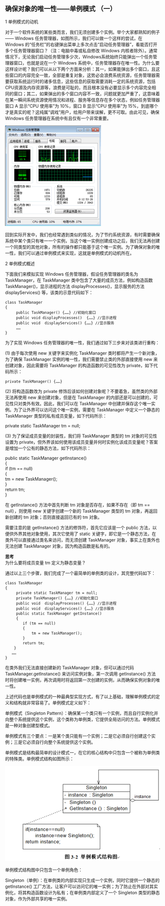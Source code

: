 ## 确保对象的唯一性——单例模式 （一）  

1 单例模式的动机  

对于一个软件系统的某些类而言，我们无须创建多个实例。举个大家都熟知的例子—— Windows 任务管理器，如图所示，我们可以做一个这样的尝试，在 Windows 的“任务栏”的右键弹出菜单上多次点击“启动任务管理器”，看能否打开多个任务管理器窗口？（注：电脑中毒或私自修改 Windows 内核者除外）。通常情况下，无论我们启动任务管理多少次，Windows系统始终只能弹出一个任务管理器窗口，也就是说在一个 Windows 系统中，任务管理器存在唯一性。为什么要这样设计呢？我们可以从以下两个方面来分析：其一，如果能弹出多个窗口，且这些窗口的内容完全一致，全部是重复对象，这势必会浪费系统资源，任务管理器需要获取系统运行时的诸多信息，这些信息的获取需要消耗一定的系统资源，包括CPU资源及内存资源等，浪费是可耻的，而且根本没有必要显示多个内容完全相同的窗口；其二，如果弹出的多个窗口内容不一致，问题就更加严重了，这意味着在某一瞬间系统资源使用情况和进程、服务等信息存在多个状态，例如任务管理器窗口 A 显示“CPU 使用率”为 10%，窗口 B 显示“CPU 使用率”为 15%，到底哪个才是真实的呢？这纯属“调戏”用户，给用户带来误解，更不可取。由此可见，确保 Windows 任务管理器在系统中有且仅有一个非常重要。  

![Windows任务管理器](images/1333304799_4385.gif)   

回到实际开发中，我们也经常遇到类似的情况，为了节约系统资源，有时需要确保系统中某个类只有唯一一个实例，当这个唯一实例创建成功之后，我们无法再创建一个同类型的其他对象，所有的操作都只能基于这个唯一实例。为了确保对象的唯一性，我们可以通过单例模式来实现，这就是单例模式的动机所在。  

2 单例模式概述  

下面我们来模拟实现 Windows 任务管理器，假设任务管理器的类名为 TaskManager，在 TaskManager 类中包含了大量的成员方法，例如构造函数 TaskManager()，显示进程的方法 displayProcesses()，显示服务的方法 displayServices() 等，该类的示意代码如下：  
```
class TaskManager  
{  
     public TaskManager() {……} //初始化窗口  
     public void displayProcesses()  {……} //显示进程  
     public void  displayServices() {……} //显示服务  
     ……  
}  
```

为了实现 Windows 任务管理器的唯一性，我们通过如下三步来对该类进行重构：  

(1)  由于每次使用 new 关键字来实例化 TaskManager 类时都将产生一个新对象，为了确保 TaskManager 实例的唯一性，我们需要禁止类的外部直接使用 new 来创建对象，因此需要将 TaskManager 的构造函数的可见性改为 private，如下代码所示：  

```
private TaskManager() {……}    
```

(2)  将构造函数改为 private 修饰后该如何创建对象呢？不要着急，虽然类的外部无法再使用 new 来创建对象，但是在 TaskManager 的内部还是可以创建的，可见性只对类外有效。因此，我们可以在 TaskManager 中创建并保存这个唯一实例。为了让外界可以访问这个唯一实例，需要在 TaskManager 中定义一个静态的 TaskManager 类型的私有成员变量，如下代码所示：  

private static TaskManager tm = null;    

(3)  为了保证成员变量的封装性，我们将 TaskManager 类型的 tm 对象的可见性设置为 private，但外界该如何使用该成员变量并何时实例化该成员变量呢？答案是增加一个公有的静态方法，如下代码所示：  

public static TaskManager getInstance()  
{  
    if (tm == null)  
    {  
        tm = new TaskManager();  
    }  
    return tm;  
}  

在 getInstance() 方法中首先判断 tm 对象是否存在，如果不存在（即 tm == null），则使用 new 关键字创建一个新的 TaskManager 类型的 tm 对象，再返回新创建的 tm 对象；否则直接返回已有的 tm 对象。  

需要注意的是 getInstance() 方法的修饰符，首先它应该是一个 public 方法，以便供外界其他对象使用，其次它使用了 static 关键字，即它是一个静态方法，在类外可以直接通过类名来访问，而无须创建 TaskManager 对象，事实上在类外也无法创建 TaskManager 对象，因为构造函数是私有的。  

**思考**  
为什么要将成员变量 tm 定义为静态变量？  

通过以上三个步骤，我们完成了一个最简单的单例类的设计，其完整代码如下：

```
class TaskManager
{
     private static TaskManager tm = null;
     private TaskManager() {……} //初始化窗口
     public void  displayProcesses() {……} //显示进程
     public void  displayServices() {……} //显示服务
     public static TaskManager getInstance()
     {
        if (tm == null)
        {
            tm = new TaskManager();
        }
        return tm;
    }
   ……
}
```

在类外我们无法直接创建新的 TaskManager 对象，但可以通过代码 TaskManager.getInstance() 来访问实例对象，第一次调用 getInstance() 方法时将创建唯一实例，再次调用时将返回第一次创建的实例，从而确保实例对象的唯一性。  

上述代码也是单例模式的一种最典型实现方式，有了以上基础，理解单例模式的定义和结构就非常容易了。单例模式定义如下：  

单例模式（Singleton Pattern）：确保某一个类只有一个实例，而且自行实例化并向整个系统提供这个实例，这个类称为单例类，它提供全局访问的方法。单例模式是一种对象创建型模式。  

单例模式有三个要点：一是某个类只能有一个实例；二是它必须自行创建这个实例；三是它必须自行向整个系统提供这个实例。  

单例模式是结构最简单的设计模式一，在它的核心结构中只包含一个被称为单例类的特殊类。单例模式结构如图所示：  

![](images/1333305124_9327.gif) 

单例模式结构图中只包含一个单例角色：  

Singleton（单例）：在单例类的内部实现只生成一个实例，同时它提供一个静态的 getInstance() 工厂方法，让客户可以访问它的唯一实例；为了防止在外部对其实例化，将其构造函数设计为私有；在单例类内部定义了一个 Singleton 类型的静态对象，作为外部共享的唯一实例。
